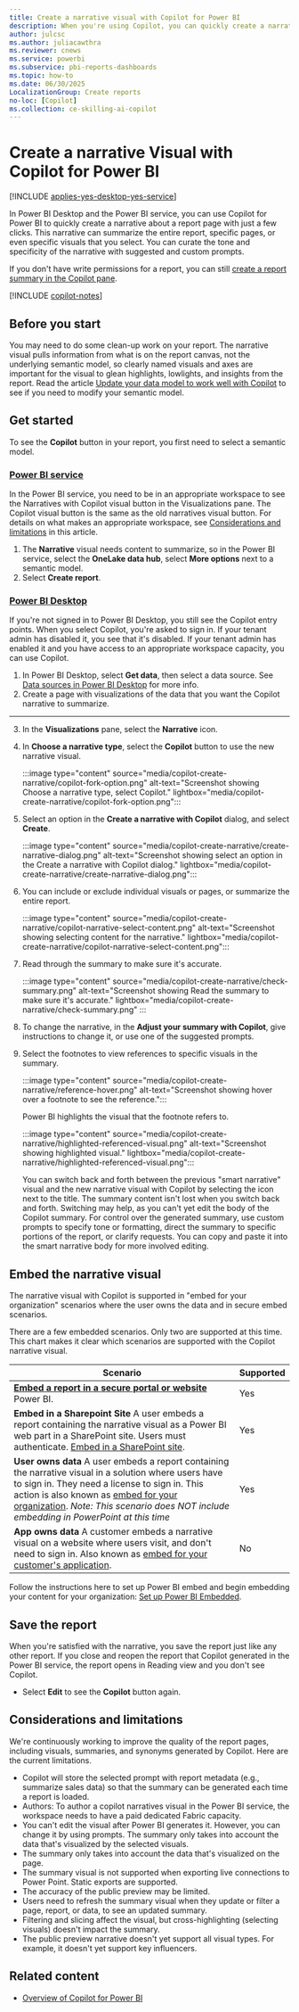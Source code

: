 ```yaml
---
title: Create a narrative visual with Copilot for Power BI
description: When you're using Copilot, you can quickly create a narrative of your report.
author: julcsc
ms.author: juliacawthra
ms.reviewer: cnews
ms.service: powerbi
ms.subservice: pbi-reports-dashboards
ms.topic: how-to
ms.date: 06/30/2025
LocalizationGroup: Create reports
no-loc: [Copilot]
ms.collection: ce-skilling-ai-copilot
---
```


# Create a narrative Visual with Copilot for Power BI

[!INCLUDE [applies-yes-desktop-yes-service](../includes/applies-yes-desktop-yes-service.md)]

In Power BI Desktop and the Power BI service, you can use Copilot for Power BI to quickly create a narrative about a report page with just a few clicks. This narrative can summarize the entire report, specific pages, or even specific visuals that you select. You can curate the tone and specificity of the narrative with suggested and custom prompts.

If you don't have write permissions for a report, you can still [create a report summary in the Copilot pane](copilot-pane-summarize-content.md).

[!INCLUDE [copilot-notes](../includes/copilot-notes.md)]

## Before you start

You may need to do some clean-up work on your report. The narrative visual pulls information from what is on the report canvas, not the underlying semantic model, so clearly named visuals and axes are important for the visual to glean highlights, lowlights, and insights from the report. Read the article [Update your data model to work well with Copilot](copilot-evaluate-data.md) to see if you need to modify your semantic model.

## Get started

To see the **Copilot** button in your report, you first need to select a semantic model.

### [Power BI service](#tab/powerbi-service)

In the Power BI service, you need to be in an appropriate workspace to see the Narratives with Copilot visual button in the Visualizations pane. The Copilot visual button is the same as the old narratives visual button. For details on what makes an appropriate workspace, see [Considerations and limitations](#considerations-and-limitations) in this article.

1. The **Narrative** visual needs content to summarize, so in the Power BI service, select the **OneLake data hub**, select **More options** next to a semantic model.
1. Select **Create report**.

### [Power BI Desktop](#tab/powerbi-desktop)

If you're not signed in to Power BI Desktop, you still see the Copilot entry points. When you select Copilot, you're asked to sign in.  If your tenant admin has disabled it, you see that it's disabled.  If your tenant admin has enabled it and you have access to an appropriate workspace capacity, you can use Copilot.

1. In Power BI Desktop, select **Get data**, then select a data source. See [Data sources in Power BI Desktop](../connect-data/desktop-data-sources.md) for more info.
1. Create a page with visualizations of the data that you want the Copilot narrative to summarize.
---

3. In the **Visualizations** pane, select the **Narrative** icon. 
1. In **Choose a narrative type**, select the **Copilot** button to use the new narrative visual.

    :::image type="content" source="media/copilot-create-narrative/copilot-fork-option.png" alt-text="Screenshot showing Choose a narrative type, select Copilot." lightbox="media/copilot-create-narrative/copilot-fork-option.png":::

1. Select an option in the **Create a narrative with Copilot** dialog, and select **Create**. 

     :::image type="content" source="media/copilot-create-narrative/create-narrative-dialog.png" alt-text="Screenshot showing select an option in the Create a narrative with Copilot dialog." lightbox="media/copilot-create-narrative/create-narrative-dialog.png":::

1. You can include or exclude individual visuals or pages, or summarize the entire report.

    :::image type="content" source="media/copilot-create-narrative/copilot-narrative-select-content.png" alt-text="Screenshot showing selecting content for the narrative." lightbox="media/copilot-create-narrative/copilot-narrative-select-content.png":::

1. Read through the summary to make sure it's accurate.

    :::image type="content" source="media/copilot-create-narrative/check-summary.png" alt-text="Screenshot showing Read the summary to make sure it's accurate." lightbox="media/copilot-create-narrative/check-summary.png" :::

1. To change the narrative, in the **Adjust your summary with Copilot**, give instructions to change it, or use one of the suggested prompts.

1. Select the footnotes to view references to specific visuals in the summary.

    :::image type="content" source="media/copilot-create-narrative/reference-hover.png" alt-text="Screenshot showing hover over a footnote to see the reference.":::

    Power BI highlights the visual that the footnote refers to.

    :::image type="content" source="media/copilot-create-narrative/highlighted-referenced-visual.png" alt-text="Screenshot showing highlighted visual." lightbox="media/copilot-create-narrative/highlighted-referenced-visual.png":::

    You can switch back and forth between the previous "smart narrative" visual and the new narrative visual with Copilot by selecting the icon next to the title. The summary content isn't lost when you switch back and forth. Switching may help, as you can't yet edit the body of the Copilot summary. For control over the generated summary, use custom prompts to specify tone or formatting, direct the summary to specific portions of the report, or clarify requests. You can copy and paste it into the smart narrative body for more involved editing.

## Embed the narrative visual

The narrative visual with Copilot is supported in "embed for your organization" scenarios where the user owns the data and in secure embed scenarios.

There are a few embedded scenarios. Only two are supported at this time. This chart makes it clear which scenarios are supported with the Copilot narrative visual.

|Scenario |Supported |
|---------|---------|
|[**Embed a report in a secure portal or website**](../collaborate-share/service-embed-secure.md) Power BI. | Yes |
|**Embed in a Sharepoint Site** A user embeds a report containing the narrative visual as a Power BI web part in a SharePoint site. Users must authenticate. [Embed in a SharePoint site](../collaborate-share/service-embed-report-spo.md?tabs=net-core). | Yes |
|**User owns data** A user embeds a report containing the narrative visual in a solution where users have to sign in. They need a license to sign in. This action is also known as [embed for your organization](../developer/embedded/embed-sample-for-your-organization.md?tabs=net-core). *Note: This scenario does NOT include embedding in PowerPoint at this time* | Yes |
|**App owns data** A customer embeds a narrative visual on a website where users visit, and don't need to sign in. Also known as [embed for your customer's application](../developer/embedded/embed-sample-for-customers.md?tabs=net-core). | No |

Follow the instructions here to set up Power BI embed and begin embedding your content for your organization: [Set up Power BI Embedded](../developer/embedded/register-app.md?tabs=customers).

## Save the report

When you're satisfied with the narrative, you save the report just like any other report. If you close and reopen the report that Copilot generated in the Power BI service, the report opens in Reading view and you don't see Copilot.

- Select **Edit** to see the **Copilot** button again.

## Considerations and limitations

We're continuously working to improve the quality of the report pages, including visuals, summaries, and synonyms generated by Copilot. Here are the current limitations. 

- Copilot will store the selected prompt with report metadata (e.g., summarize sales data) so that the summary can be generated each time a report is loaded.
- Authors: To author a copilot narratives visual in the Power BI service, the workspace needs to have a paid dedicated Fabric capacity.
- You can't edit the visual after Power BI generates it. However, you can change it by using prompts. The summary only takes into account the data that's visualized by the selected visuals.
- The summary only takes into account the data that's visualized on the page.
- The summary visual is not supported when exporting live connections to Power Point.   Static exports are supported.
- The accuracy of the public preview may be limited.
- Users need to refresh the summary visual when they update or filter a page, report, or data, to see an updated summary.
- Filtering and slicing affect the visual, but cross-highlighting (selecting visuals) doesn't impact the summary.
- The public preview narrative doesn't yet support all visual types.  For example, it doesn't yet support key influencers.

## Related content

- [Overview of Copilot for Power BI](copilot-introduction.md)
